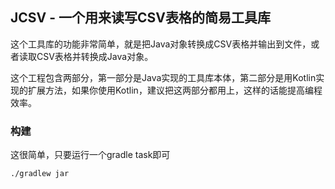 ## JCSV - 一个用来读写CSV表格的简易工具库
这个工具库的功能非常简单，就是把Java对象转换成CSV表格并输出到文件，或者读取CSV表格并转换成Java对象。

这个工程包含两部分，第一部分是Java实现的工具库本体，第二部分是用Kotlin实现的扩展方法，如果你使用Kotlin，建议把这两部分都用上，这样的话能提高编程效率。

### 构建
这很简单，只要运行一个gradle task即可
~~~shell script
./gradlew jar
~~~